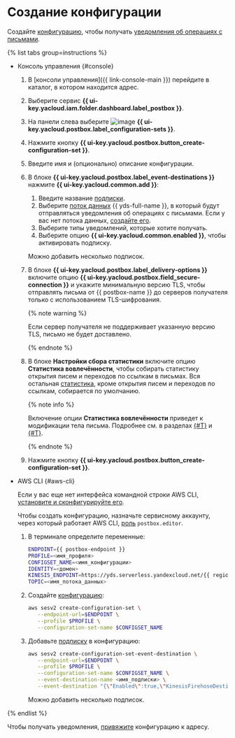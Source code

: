 # Создание конфигурации

Создайте [конфигурацию](../concepts/glossary.md#configuration), чтобы получать [уведомления об операциях с письмами](../concepts/notification.md).

{% list tabs group=instructions %}

- Консоль управления {#console}

    1. В [консоли управления]({{ link-console-main }}) перейдите в каталог, в котором находится адрес.
    1. Выберите сервис **{{ ui-key.yacloud.iam.folder.dashboard.label_postbox }}**.
    1. На панели слева выберите ![image](../../_assets/console-icons/list-ul.svg) **{{ ui-key.yacloud.postbox.label_configuration-sets }}**.
    1. Нажмите кнопку **{{ ui-key.yacloud.postbox.button_create-configuration-set }}**.
    1. Введите имя и (опционально) описание конфигурации.
    1. В блоке **{{ ui-key.yacloud.postbox.label_event-destinations }}** нажмите **{{ ui-key.yacloud.common.add }}**:
        1. Введите название [подписки](../concepts/glossary.md#subscription).
        1. Выберите [поток данных](../../data-streams/concepts/glossary.md#stream-concepts) {{ yds-full-name }}, в который будут отправляться уведомления об операциях с письмами. Если у вас нет потока данных, [создайте его](../../data-streams/operations/manage-streams.md#create-data-stream).
        1. Выберите типы уведомлений, которые хотите получать.
        1. Выберите опцию **{{ ui-key.yacloud.common.enabled }}**, чтобы активировать подписку.

        Можно добавить несколько подписок.
    1. В блоке **{{ ui-key.yacloud.postbox.label_delivery-options }}** включите опцию **{{ ui-key.yacloud.postbox.field_secure-connection }}** и укажите минимальную версию TLS, чтобы отправлять письма от {{ postbox-name }} до серверов получателя только с использованием TLS-шифрования.

        {% note warning %}

        Если сервер получателя не поддерживает указанную версию TLS, письмо не будет доставлено.

        {% endnote %}

    1. В блоке **Настройки сбора статистики** включите опцию **Статистика вовлечённости**, чтобы собирать статистику открытия писем и переходов по ссылкам в письмах. Вся остальная [статистика](../concepts/statistics.md), кроме открытия писем и переходов по ссылкам, собирается по умолчанию.

        {% note info %}

        Включение опции **Статистика вовлечённости** приведет к модификации тела письма. Подробнее см. в разделах [{#T}](../concepts/mail-opened.md) и [{#T}](../concepts/click-tracking.md).

        {% endnote %}

    1. Нажмите кнопку **{{ ui-key.yacloud.postbox.button_create-configuration-set }}**.

- AWS CLI {#aws-cli}

    Если у вас еще нет интерфейса командной строки AWS CLI, [установите и сконфигурируйте его](../tools/aws-cli.md).

    Чтобы создать конфигурацию, назначьте сервисному аккаунту, через который работает AWS CLI, [роль](../security/index.md#postbox-editor) `postbox.editor`.

    1. В терминале определите переменные:

        ```bash
        ENDPOINT={{ postbox-endpoint }}
        PROFILE=<имя_профиля>
        CONFIGSET_NAME=<имя_конфигурации>
        IDENTITY=<домен>
        KINESIS_ENDPOINT=https://yds.serverless.yandexcloud.net/{{ region-id }}/<идентификатор_каталога>/<идентификатор_базы_данных_{{ ydb-short-name }}>
        TOPIC=<имя_потока_данных>
        ```

    1. Создайте [конфигурацию](../concepts/glossary.md#configuration):

        ```bash
        aws sesv2 create-configuration-set \
           --endpoint-url=$ENDPOINT \
           --profile $PROFILE \
           --configuration-set-name $CONFIGSET_NAME
        ```

    1. Добавьте [подписку](../concepts/glossary.md#subscription) в конфигурацию:

        ```bash
        aws sesv2 create-configuration-set-event-destination \
           --endpoint-url=$ENDPOINT \
           --profile $PROFILE \
           --configuration-set-name $CONFIGSET_NAME \
           --event-destination-name <имя_подписки> \
           --event-destination "{\"Enabled\":true,\"KinesisFirehoseDestination\":{\"DeliveryStreamArn\":\"arn:aws:keenesis:::$KINESIS_ENDPOINT:$TOPIC\",\"IamRoleArn\":\"arn:\"}}"

        ```

        Можно добавить несколько подписок.

{% endlist %}

Чтобы получать уведомления, [привяжите](bind-configuration.md) конфигурацию к адресу.

